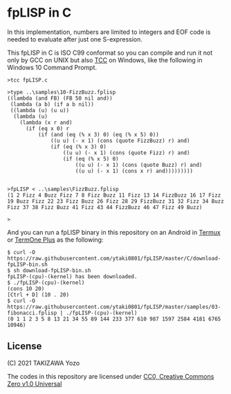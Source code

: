 # fpLISP in C

In this implementation, numbers are limited to integers and EOF code is needed to evaluate after just one S-expression.

This fpLISP in C is ISO C99 conformat so you can compile and run it not only by GCC on UNIX but also [TCC](https://bellard.org/tcc/) on Windows, like the following in Windows 10 Command Prompt. 
```
>tcc fpLISP.c

>type ..\samples\10-FizzBuzz.fplisp
((lambda (and FB) (FB 50 nil and))
 (lambda (a b) (if a b nil))
 ((lambda (u) (u u))
  (lambda (u)
    (lambda (x r and)
      (if (eq x 0) r
          (if (and (eq (% x 3) 0) (eq (% x 5) 0))
              ((u u) (- x 1) (cons (quote FizzBuzz) r) and)
              (if (eq (% x 3) 0)
                  ((u u) (- x 1) (cons (quote Fizz) r) and)
                  (if (eq (% x 5) 0)
                      ((u u) (- x 1) (cons (quote Buzz) r) and)
                      ((u u) (- x 1) (cons x r) and)))))))))


>fpLISP < ..\samples\FizzBuzz.fplisp
(1 2 Fizz 4 Buzz Fizz 7 8 Fizz Buzz 11 Fizz 13 14 FizzBuzz 16 17 Fizz 19 Buzz Fizz 22 23 Fizz Buzz 26 Fizz 28 29 FizzBuzz 31 32 Fizz 34 Buzz Fizz 37 38 Fizz Buzz 41 Fizz 43 44 FizzBuzz 46 47 Fizz 49 Buzz)

>
```
And you can run a fpLISP binary in this repository on an Android in [Termux](https://termux.com/) or [TermOne Plus](https://termoneplus.com/) as the following:
```
$ curl -O https://raw.githubusercontent.com/ytaki0801/fpLISP/master/C/download-fpLISP-bin.sh
$ sh download-fpLISP-bin.sh
fpLISP-(cpu)-(kernel) has been downloaded.
$ ./fpLISP-(cpu)-(kernel)
(cons 10 20)
[Ctrl + D] (10 . 20)
$ curl -O https://raw.githubusercontent.com/ytaki0801/fpLISP/master/samples/03-fibonacci.fplisp | ./fpLISP-(cpu)-(kernel)
(0 1 1 2 3 5 8 13 21 34 55 89 144 233 377 610 987 1597 2584 4181 6765 10946)
```

## License

(C) 2021 TAKIZAWA Yozo

The codes in this repository are licensed under [CC0, Creative Commons Zero v1.0 Universal](https://creativecommons.org/publicdomain/zero/1.0/)

